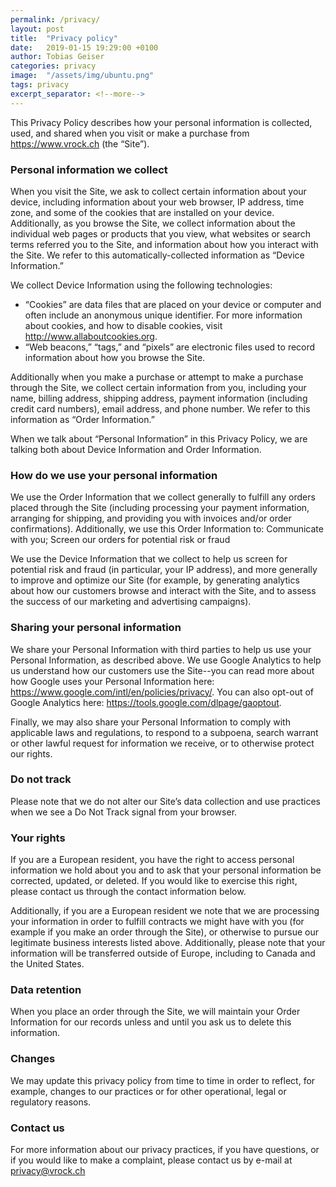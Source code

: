 ```yaml
---
permalink: /privacy/
layout: post
title:  "Privacy policy"
date:   2019-01-15 19:29:00 +0100
author: Tobias Geiser
categories: privacy
image:  "/assets/img/ubuntu.png"
tags: privacy
excerpt_separator: <!--more-->
---
```


This Privacy Policy describes how your personal information is collected, used, and shared when you visit or make a purchase from https://www.vrock.ch (the “Site”).

### Personal information we collect

When you visit the Site, we ask to collect certain information about your device, including information about your web browser, IP address, time zone, and some of the cookies that are installed on your device. Additionally, as you browse the Site, we collect information about the individual web pages or products that you view, what websites or search terms referred you to the Site, and information about how you interact with the Site. We refer to this automatically-collected information as “Device Information.”

We collect Device Information using the following technologies:

* “Cookies” are data files that are placed on your device or computer and often include an anonymous unique identifier. For more information about cookies, and how to disable cookies, visit http://www.allaboutcookies.org.
* “Web beacons,” “tags,” and “pixels” are electronic files used to record information about how you browse the Site.

Additionally when you make a purchase or attempt to make a purchase through the Site, we collect certain information from you, including your name, billing address, shipping address, payment information (including credit card numbers), email address, and phone number.  We refer to this information as “Order Information.”

When we talk about “Personal Information” in this Privacy Policy, we are talking both about Device Information and Order Information.

<!--more-->

### How do we use your personal information

We use the Order Information that we collect generally to fulfill any orders placed through the Site (including processing your payment information, arranging for shipping, and providing you with invoices and/or order confirmations).  Additionally, we use this Order Information to:
Communicate with you;
Screen our orders for potential risk or fraud

We use the Device Information that we collect to help us screen for potential risk and fraud (in particular, your IP address), and more generally to improve and optimize our Site (for example, by generating analytics about how our customers browse and interact with the Site, and to assess the success of our marketing and advertising campaigns).

### Sharing your personal information

We share your Personal Information with third parties to help us use your Personal Information, as described above. We use Google Analytics to help us understand how our customers use the Site--you can read more about how Google uses your Personal Information here:  https://www.google.com/intl/en/policies/privacy/.  You can also opt-out of Google Analytics here:  https://tools.google.com/dlpage/gaoptout.

Finally, we may also share your Personal Information to comply with applicable laws and regulations, to respond to a subpoena, search warrant or other lawful request for information we receive, or to otherwise protect our rights.

### Do not track
Please note that we do not alter our Site’s data collection and use practices when we see a Do Not Track signal from your browser.

### Your rights
If you are a European resident, you have the right to access personal information we hold about you and to ask that your personal information be corrected, updated, or deleted. If you would like to exercise this right, please contact us through the contact information below.

Additionally, if you are a European resident we note that we are processing your information in order to fulfill contracts we might have with you (for example if you make an order through the Site), or otherwise to pursue our legitimate business interests listed above.  Additionally, please note that your information will be transferred outside of Europe, including to Canada and the United States.

### Data retention
When you place an order through the Site, we will maintain your Order Information for our records unless and until you ask us to delete this information.

### Changes
We may update this privacy policy from time to time in order to reflect, for example, changes to our practices or for other operational, legal or regulatory reasons.

### Contact us
For more information about our privacy practices, if you have questions, or if you would like to make a complaint, please contact us by e-mail at privacy@vrock.ch